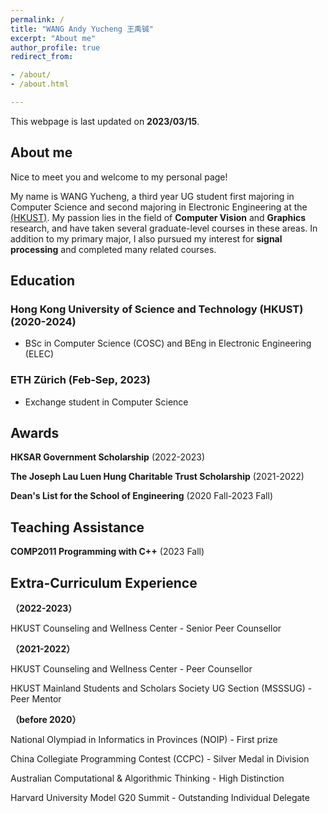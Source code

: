 ```yaml
---
permalink: /
title: "WANG Andy Yucheng 王禹铖"
excerpt: "About me"
author_profile: true
redirect_from:

- /about/
- /about.html

---
```


This webpage is last updated on **2023/03/15**.

## About me
Nice to meet you and welcome to my personal page! 

My name is WANG Yucheng, a third year UG student first majoring in Computer Science and second majoring in Electronic Engineering at the [(HKUST)](https://hkust.edu.hk/). My passion lies in the field of **Computer Vision** and **Graphics** research, and have taken several graduate-level courses in these areas. In addition to my primary major, I also pursued my interest for **signal processing** and completed many related courses.

## Education
### **Hong Kong University of Science and Technology (HKUST)** (2020-2024)
- BSc in Computer Science (COSC) and BEng in Electronic Engineering (ELEC)

### **ETH Zürich** (Feb-Sep, 2023)
- Exchange student in Computer Science

## Awards
**HKSAR Government Scholarship** (2022-2023)

**The Joseph Lau Luen Hung Charitable Trust Scholarship** (2021-2022)

**Dean's List for the School of Engineering** (2020 Fall-2023 Fall)

## Teaching Assistance
**COMP2011 Programming with C++** (2023 Fall)

## Extra-Curriculum Experience
**（2022-2023）**

HKUST Counseling and Wellness Center - Senior Peer Counsellor

**（2021-2022）**

HKUST Counseling and Wellness Center - Peer Counsellor

HKUST Mainland Students and Scholars Society UG Section (MSSSUG) - Peer Mentor

**（before 2020）**

National Olympiad in Informatics in Provinces (NOIP) - First prize

China Collegiate Programming Contest (CCPC) - Silver Medal in Division

Australian Computational & Algorithmic Thinking - High Distinction

Harvard University Model G20 Summit - Outstanding Individual Delegate

